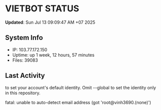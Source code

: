 # VIETBOT STATUS
**Updated**: Sun Jul 13 09:09:47 AM +07 2025

## System Info
- IP: 103.77.172.150
- Uptime: up 1 week, 12 hours, 57 minutes
- Files: 39083

## Last Activity

to set your account's default identity.
Omit --global to set the identity only in this repository.

fatal: unable to auto-detect email address (got 'root@vinh3690.(none)')
